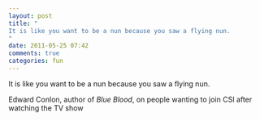 ```yaml
---
layout: post
title: "
It is like you want to be a nun because you saw a flying nun.
"
date: 2011-05-25 07:42
comments: true
categories: fun
---
```


It is like you want to be a nun because you saw a flying nun.


Edward Conlon, author of *Blue Blood*, on people wanting to join CSI after watching the TV show

